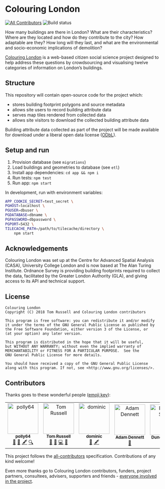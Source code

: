 # Colouring London
[![All Contributors](https://img.shields.io/badge/all_contributors-7-orange.svg?style=flat-square)](#contributors)
![Build status](https://github.com/colouring-london/colouring-london/workflows/Node.js%20CI/badge.svg)

How many buildings are there in London? What are their characteristics? Where
are they located and how do they contribute to the city? How adaptable are
they? How long will they last, and what are the environmental and
socio-economic implications of demolition?

[Colouring London](http://colouring.london/) is a web-based citizen social
science project designed to help address these questions by crowdsourcing and
visualising twelve categories of information on London’s buildings.

## Structure

This repository will contain open-source code for the project which:
- stores building footprint polygons and source metadata
- allows site users to record building attribute data
- serves map tiles rendered from collected data
- allows site visitors to download the collected building attribute data

Building attribute data collected as part of the project will be made available
for download under a liberal open data license
([ODbL](https://opendatacommons.org/licenses/odbl/1.0/)).

## Setup and run

1. Provision database (see `migrations`)
1. Load buildings and geometries to database (see `etl`)
1. Install app dependencies: `cd app && npm i`
1. Run tests: `npm test`
1. Run app: `npm start`

In development, run with environment variables:

```bash
APP_COOKIE_SECRET=test_secret \
PGHOST=localhost \
PGUSER=dbuser \
PGDATABASE=dbname \
PGPASSWORD=dbpassword \
PGPORT=5432 \
TILECACHE_PATH=/path/to/tilecache/directory \
    npm start
```

## Acknowledgements

Colouring London was set up at the Centre for Advanced Spatial
Analysis (CASA), University College London and is now based at The Alan Turing Institute.
Ordnance Survey is providing building footprints required to collect the data,
facilitated by the Greater London Authority (GLA), and giving access to its API
and technical support.

## License

    Colouring London
    Copyright (C) 2018 Tom Russell and Colouring London contributors

    This program is free software: you can redistribute it and/or modify
    it under the terms of the GNU General Public License as published by
    the Free Software Foundation, either version 3 of the License, or
    (at your option) any later version.

    This program is distributed in the hope that it will be useful,
    but WITHOUT ANY WARRANTY; without even the implied warranty of
    MERCHANTABILITY or FITNESS FOR A PARTICULAR PURPOSE.  See the
    GNU General Public License for more details.

    You should have received a copy of the GNU General Public License
    along with this program. If not, see <http://www.gnu.org/licenses/>.

## Contributors

Thanks goes to these wonderful people ([emoji key](https://github.com/all-contributors/all-contributors#emoji-key)):

<!-- ALL-CONTRIBUTORS-LIST:START - Do not remove or modify this section -->
<!-- prettier-ignore -->
<table>
  <tr>
    <td align="center"><a href="https://github.com/polly64"><img src="https://avatars3.githubusercontent.com/u/42236514?v=4" width="100px;" alt="polly64"/><br /><sub><b>polly64</b></sub></a><br /><a href="#design-polly64" title="Design">🎨</a> <a href="#ideas-polly64" title="Ideas, Planning, & Feedback">🤔</a> <a href="#content-polly64" title="Content">🖋</a> <a href="#fundingFinding-polly64" title="Funding Finding">🔍</a></td>
    <td align="center"><a href="https://github.com/tomalrussell"><img src="https://avatars2.githubusercontent.com/u/2762769?v=4" width="100px;" alt="Tom Russell"/><br /><sub><b>Tom Russell</b></sub></a><br /><a href="#design-tomalrussell" title="Design">🎨</a> <a href="#ideas-tomalrussell" title="Ideas, Planning, & Feedback">🤔</a> <a href="https://github.com/tomalrussell/colouring-london/commits?author=tomalrussell" title="Code">💻</a> <a href="https://github.com/tomalrussell/colouring-london/commits?author=tomalrussell" title="Documentation">📖</a></td>
    <td align="center"><a href="https://dghumphrey.co.uk/"><img src="https://avatars0.githubusercontent.com/u/6041913?v=4" width="100px;" alt="dominic"/><br /><sub><b>dominic</b></sub></a><br /><a href="#ideas-dominijk" title="Ideas, Planning, & Feedback">🤔</a> <a href="#content-dominijk" title="Content">🖋</a></td>
    <td align="center"><a href="https://github.com/adamdennett"><img src="https://avatars1.githubusercontent.com/u/5138911?v=4" width="100px;" alt="Adam Dennett"/><br /><sub><b>Adam Dennett</b></sub></a><br /><a href="#ideas-adamdennett" title="Ideas, Planning, & Feedback">🤔</a></td>
    <td align="center"><a href="https://github.com/duncan2001"><img src="https://avatars1.githubusercontent.com/u/19817528?v=4" width="100px;" alt="Duncan Smith"/><br /><sub><b>Duncan Smith</b></sub></a><br /><a href="#ideas-duncan2001" title="Ideas, Planning, & Feedback">🤔</a></td>
    <td align="center"><a href="https://github.com/martin-dj"><img src="https://avatars2.githubusercontent.com/u/7262550?v=4" width="100px;" alt="martin-dj"/><br /><sub><b>martin-dj</b></sub></a><br /><a href="https://github.com/tomalrussell/colouring-london/commits?author=martin-dj" title="Code">💻</a></td>
    <td align="center"><a href="https://github.com/mz8i"><img src="https://avatars2.githubusercontent.com/u/36160844?v=4" width="100px;" alt="mz8i"/><br /><sub><b>mz8i</b></sub></a><br /><a href="https://github.com/tomalrussell/colouring-london/commits?author=mz8i" title="Code">💻</a> <a href="#ideas-mz8i" title="Ideas, Planning, & Feedback">🤔</a></td>
    <td align="center"><a href="https://github.com/MeldaS"><img src="https://avatars.githubusercontent.com/u/33935846?v=4" width="100px;" alt="MeldaS"/><br /><sub><b>MeldaS</b></sub></a><br /><a href="https://github.com/tomalrussell/colouring-london/commits?author=MeldaS" title="Code">💻</a> <a href="#ideas-MeldaS" title="Ideas, Planning, & Feedback">🤔</a></td>
    <td align="center"><a href="#"><img src="data:image/png;base64,iVBORw0KGgoAAAANSUhEUgAAAAEAAAABCAYAAAAfFcSJAAAADUlEQVR42mNk+D/7PwAFPAKbqGNXLQAAAABJRU5ErkJggg==" width="100px;" alt="Tarn Hamilton"/><br /><sub><b>Tarn Hamilton</b></sub></a><br /><a href="#design-tarn" title="Colour">🎨</a></td>
    <td align="center"><a href="http://www.louisjobst.com/index.php/about/"><img src="data:image/png;base64,iVBORw0KGgoAAAANSUhEUgAAAAEAAAABCAYAAAAfFcSJAAAADUlEQVR42mP8/6nkPwAIwwNm8OLweAAAAABJRU5ErkJggg==" width="100px;" alt="Louis Jobst"/><br /><sub><b>Louis Jobst</b></sub></a><br /><a href="#design-tarn" title="Design">🎨</a></td>
  </tr>
</table>

<!-- ALL-CONTRIBUTORS-LIST:END -->

This project follows the [all-contributors](https://github.com/all-contributors/all-contributors) specification. Contributions of any kind welcome!

Even more thanks go to Colouring London contributors, funders, project partners, consultees,
advisers, supporters and friends - [everyone involved in the
project](https://www.pages.colouring.london/whoisinvolved).
